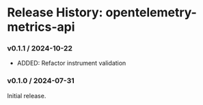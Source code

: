 # Release History: opentelemetry-metrics-api

### v0.1.1 / 2024-10-22

* ADDED: Refactor instrument validation

### v0.1.0 / 2024-07-31

Initial release.
